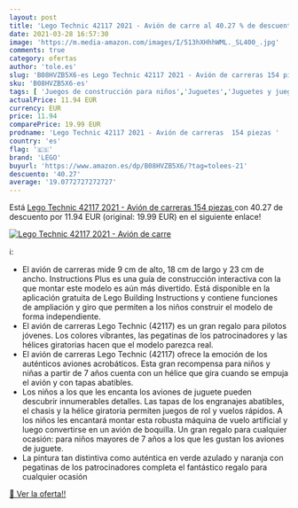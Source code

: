 ```yaml
---
layout: post
title: 'Lego Technic 42117 2021 - Avión de carre al 40.27 % de descuento'
date: 2021-03-28 16:57:30
image: 'https://m.media-amazon.com/images/I/513hXHhhWML._SL400_.jpg'
comments: true
category: ofertas
author: 'tole.es'
slug: 'B08HVZB5X6-es Lego Technic 42117 2021 - Avión de carreras 154 piezas'
sku: 'B08HVZB5X6-es'
tags: [ 'Juegos de construcción para niños','Juguetes','Juguetes y juegos','lego', ]
actualPrice: 11.94 EUR
currency: EUR
price: 11.94
comparePrice: 19.99 EUR
prodname: 'Lego Technic 42117 2021 - Avión de carreras  154 piezas '
country: 'es'
flag: '🇪🇸'
brand: 'LEGO'
buyurl: 'https://www.amazon.es/dp/B08HVZB5X6/?tag=tolees-21'
descuento: '40.27'
average: '19.0772727272727'
---
```


Está [Lego Technic 42117 2021 - Avión de carreras  154 piezas ](https://www.amazon.es/dp/B08HVZB5X6/?tag=tolees-21) con 40.27 de descuento por 11.94 EUR (original: 19.99 EUR) en el siguiente enlace!

[![Lego Technic 42117 2021 - Avión de carre](https://m.media-amazon.com/images/I/513hXHhhWML._SL400_.jpg)](https://www.amazon.es/dp/B08HVZB5X6/?tag=tolees-21)

ℹ️:

- El avión de carreras mide 9 cm de alto, 18 cm de largo y 23 cm de ancho. Instructions Plus es una guía de construcción interactiva con la que montar este modelo es aún más divertido. Está disponible en la aplicación gratuita de Lego Building Instructions y contiene funciones de ampliación y giro que permiten a los niños construir el modelo de forma independiente.
- El avión de carreras Lego Technic (42117) es un gran regalo para pilotos jóvenes. Los colores vibrantes, las pegatinas de los patrocinadores y las hélices giratorias hacen que el modelo parezca real.
- El avión de carreras Lego Technic (42117) ofrece la emoción de los auténticos aviones acrobáticos. Esta gran recompensa para niños y niñas a partir de 7 años cuenta con un hélice que gira cuando se empuja el avión y con tapas abatibles.
- Los niños a los que les encanta los aviones de juguete pueden descubrir innumerables detalles. Las tapas de los engranajes abatibles, el chasis y la hélice giratoria permiten juegos de rol y vuelos rápidos. A los niños les encantará montar esta robusta máquina de vuelo artificial y luego convertirse en un avión de boquilla. Un gran regalo para cualquier ocasión: para niños mayores de 7 años a los que les gustan los aviones de juguete.
- La pintura tan distintiva como auténtica en verde azulado y naranja con pegatinas de los patrocinadores completa el fantástico regalo para cualquier ocasión

[🛒 Ver la oferta!!](https://www.amazon.es/dp/B08HVZB5X6/?tag=tolees-21)
